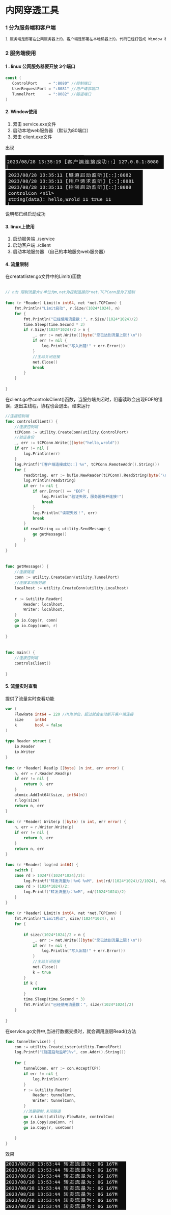 # 内网穿透工具

### 

### 1 分为服务端和客户端

```txt
1 服务端是部署在公网服务器上的，客户端是部署在本地机器上的，代码已经打包成 Window 和 Linux 可执行文件
```



### 2 服务端使用

#### 1 . linux 公网服务器要开放 3个端口

```go
const (
   ControlPort     = ":8080" //控制端口
   UserRequestPort = ":8081" //用户请求端口
   TunnelPort      = ":8082" //隧道端口
)
```

#### 2. Window使用

1. 双击 service.exe文件
2.  启动本地web服务器 （默认为80端口）
3. 双击 client.exe文件

出现

![](utility/img.png)
![](utility/img_1.png)

说明都已经启动成功

#### 3. linux上使用

1. 启动服务端   ./service
2. 启动客户端   ./client
3. 启动本地服务器 （自己的本地服务web服务器）

#### 4. 流量限制

在creatatlister.go文件中的Limit()函数

```go		

// n为 限制流量大小单位为m,net为控制连接的*net.TCPConn是为了控制

func (r *Reader) Limit(n int64, net *net.TCPConn) {
	fmt.Println("Limit启动", r.Size/(1024*1024), n)
	for {
		fmt.Println("已经使用流量数：", r.Size/(1024*1024)/2)
		time.Sleep(time.Second * 3)
		if r.Size/(1024*1024)/2 > n {
			_, err := net.Write([]byte("您已达到流量上限！\n"))
			if err != nil {
				log.Println("写入出错!" + err.Error())
			}
			//主动关闭连接
			net.Close()
			break
		}
	}

}
```



在client.go中controlsClient()函数，当服务端关闭时，阻塞读取会出现EOF的错误，退出主线程，协程也会退出，结束运行

```go
//连接控制端
func controlsClient() {
	//连接控制端
	tCPConn := utility.CreateConn(utility.ControlPort)
	//验证身份
	_, err := tCPConn.Write([]byte("hello,wrold"))
	if err != nil {
		log.Println(err)
	}
	log.Printf("[客户端连接成功::] %v", tCPConn.RemoteAddr().String())
	for {
		readString, err := bufio.NewReader(tCPConn).ReadString(byte('\n'))
		log.Println(readString)
		if err != nil {
			if err.Error() == "EOF" {
				log.Println("验证失败，服务器断开连接!")
				break
			}
			log.Println("读取失败！", err)
			break
		}
		if readString == utility.SendMessage {
			go getMessage()
		}
	}
}


func getMessage() {
	//连接隧道
	conn := utility.CreateConn(utility.TunnelPort)
	//连接本地服务器
	localhost := utility.CreateConn(utility.Localhost)

	r := &utility.Reader{
		Reader: localhost,
		Writer: localhost,
	}
	go io.Copy(r, conn)
	go io.Copy(conn, r)

}


func main() {
	//连接控制端
	controlsClient()

}
```



#### 5. 流量实时查看

提供了流量实时查看功能

```go
var (
	FlowRate int64 = 220 //M为单位，超过就会主动断开客户端连接
	size     int64
	k        bool = false
)

type Reader struct {
	io.Reader
	io.Writer
}

func (r *Reader) Read(p []byte) (n int, err error) {
	n, err = r.Reader.Read(p)
	if err != nil {
		return 0, err
	}
	atomic.AddInt64(&size, int64(n))
	r.log(size)
	return n, err
}

func (r *Reader) Write(p []byte) (n int, err error) {
	n, err = r.Writer.Write(p)
	if err != nil {
		return 0, err
	}
	return n, err
}

func (r *Reader) log(rd int64) {
	switch {
	case rd > 1024*((1024*1024)/2):
		log.Printf("转发流量为：%vG %vM", int(rd/(1024*1024)/2/1024), rd/(1024*1024)/2%1024)
	case rd > (1024*1024)/2:
		log.Printf("转发流量为：%vM", rd/(1024*1024)/2)
	}
}

func (r *Reader) Limit(n int64, net *net.TCPConn) {
	fmt.Println("Limit启动", size/(1024*1024), n)
	for {

		if size/(1024*1024)/2 > n {
			_, err := net.Write([]byte("您已达到流量上限！\n"))
			if err != nil {
				log.Println("写入出错!" + err.Error())
			}
			//主动关闭连接
			net.Close()
			k = true
		}
		if k {
			return
		}
		time.Sleep(time.Second * 3)
		fmt.Println("已经使用流量数：", size/(1024*1024)/2)
	}

}
```

在service.go文件中,当进行数据交换时，就会调用底层Read()方法

```go
func tunnelService() {
	con := utility.CreateLister(utility.TunnelPort)
	log.Printf("[隧道启动监听]%v", con.Addr().String())

	for {
		tunnelConn, err := con.AcceptTCP()
		if err != nil {
			log.Println(err)
		}
		r := &utility.Reader{
			Reader: tunnelConn,
			Writer: tunnelConn,
		}
		//流量限制,关闭隧道
		go r.Limit(utility.FlowRate, controlCon)
		go io.Copy(useConn, r)
		go io.Copy(r, useConn)

	}
}
```

效果

![](utility/img_2.png)



